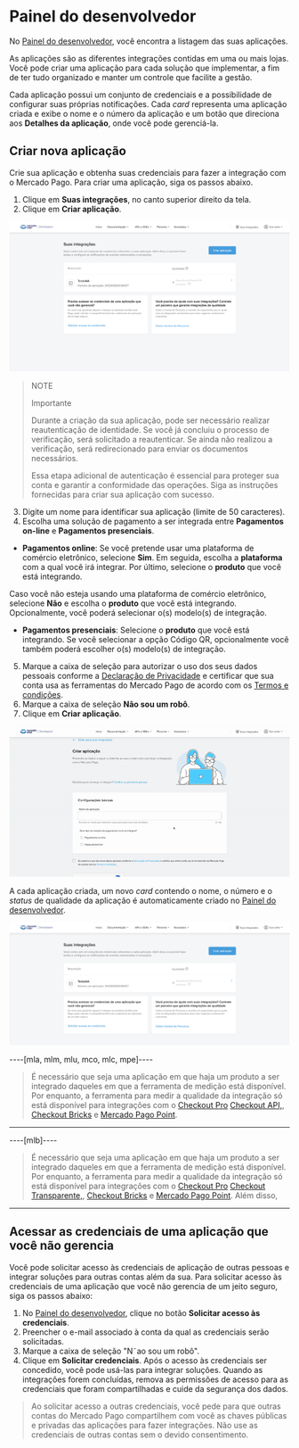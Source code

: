 # Painel do desenvolvedor
No [Painel do desenvolvedor](/developers/panel/app), você encontra a listagem das suas aplicações. 

As aplicações são as diferentes integrações contidas em uma ou mais lojas. Você pode criar uma aplicação para cada solução que implementar, a fim de ter tudo organizado e manter um controle que facilite a gestão. 

Cada aplicação possui um conjunto de credenciais e a possibilidade de configurar suas próprias notificações. Cada *card* representa uma aplicação criada e exibe o nome e o número da aplicação e um botão que direciona aos **Detalhes da aplicação**, onde você pode gerenciá-la. 

## Criar nova aplicação

Crie sua aplicação e obtenha suas credenciais para fazer a integração com o Mercado Pago. Para criar uma aplicação, siga os passos abaixo.

1. Clique em **Suas integrações**, no canto superior direito da tela.
2. Clique em **Criar aplicação**.

![Criar aplicação](/images/dashboard/dashboard-pt.png)

> NOTE
>
> Importante
>
> Durante a criação da sua aplicação, pode ser necessário realizar reautenticação de identidade. Se você já concluiu o processo de verificação, será solicitado a reautenticar. Se ainda não realizou a verificação, será redirecionado para enviar os documentos necessários. 
>
> Essa etapa adicional de autenticação é essencial para proteger sua conta e garantir a conformidade das operações. Siga as instruções fornecidas para criar sua aplicação com sucesso.

3. Digite um nome para identificar sua aplicação (limite de 50 caracteres).
4. Escolha uma solução de pagamento a ser integrada entre **Pagamentos on-line** e **Pagamentos presenciais**.
  - **Pagamentos online**: Se você pretende usar uma plataforma de comércio eletrônico, selecione **Sim**. Em seguida, escolha a **plataforma** com a qual você irá integrar. Por último, selecione o **produto** que você está integrando.

Caso você não esteja usando uma plataforma de comércio eletrônico, selecione **Não** e escolha o **produto** que você está integrando. Opcionalmente, você poderá selecionar o(s) modelo(s) de integração.

   - **Pagamentos presenciais**: Selecione o **produto** que você está integrando. Se você selecionar a opção Código QR, opcionalmente você também poderá escolher o(s) modelo(s) de integração.

5. Marque a caixa de seleção para autorizar o uso dos seus dados pessoais conforme a [Declaração de Privacidade](https://www.mercadopago.com.br/privacidade) e certificar que sua conta usa as ferramentas do Mercado Pago de acordo com os [Termos e condições](https://www.mercadopago.com.br/developers/pt/docs/resources/legal/terms-and-conditions).
6. Marque a caixa de seleção **Não sou um robô**.
7. Clique em **Criar aplicação**.

![Criar aplicação](/images/dashboard/dashboard-pt.gif)

A cada aplicação criada, um novo _card_ contendo o nome, o número e o _status_ de qualidade da aplicação é automaticamente criado no [Painel do desenvolvedor](/developers/panel/app).

![Card criado](/images/dashboard/applications-pt.png)

----[mla, mlm, mlu, mco, mlc, mpe]----
> É necessário que seja uma aplicação em que haja um produto a ser integrado daqueles em que a ferramenta de medição está disponível. Por enquanto, a ferramenta para medir a qualidade da integração só está disponível para integrações com o [Checkout Pro](/developers/pt/docs/checkout-pro/landing) [Checkout API,](/developers/pt/docs/checkout-api/landing), [Checkout Bricks](/developers/pt/docs/checkout-bricks/landing) e [Mercado Pago Point](/developers/pt/docs/mp-point/landing).

------------
----[mlb]----
> É necessário que seja uma aplicação em que haja um produto a ser integrado daqueles em que a ferramenta de medição está disponível. Por enquanto, a ferramenta para medir a qualidade da integração só está disponível para integrações com o [Checkout Pro](/developers/pt/docs/checkout-pro/landing) [Checkout Transparente,](/developers/pt/docs/checkout-api/landing), [Checkout Bricks](/developers/pt/docs/checkout-bricks/landing) e [Mercado Pago Point](/developers/pt/docs/mp-point/landing). Além disso,

------------

## Acessar as credenciais de uma aplicação que você não gerencia

Você pode solicitar acesso às credenciais de aplicação de outras pessoas e integrar soluções para outras contas além da sua. Para solicitar acesso às credenciais de uma aplicação que você não gerencia de um jeito seguro, siga os passos abaixo:

1. No [Painel do desenvolvedor](/developers/panel/app), clique no botão **Solicitar acesso às credenciais**.
2. Preencher o e-mail associado à conta da qual as credenciais serão solicitadas.
3. Marque a caixa de seleção "N˜ao sou um robô".
4. Clique em **Solicitar credenciais**.
Após o acesso às credenciais ser concedido, você pode usá-las para integrar soluções. Quando as integrações forem concluídas, remova as permissões de acesso para as credenciais que foram compartilhadas e cuide da segurança dos dados.

> Ao solicitar acesso a outras credenciais, você pede para que outras contas do Mercado Pago compartilhem com você as chaves públicas e privadas das aplicações para fazer integrações. Não use as credenciais de outras contas sem o devido consentimento.